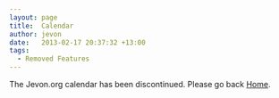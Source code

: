 ```yaml
---
layout: page
title:  Calendar
author: jevon
date:   2013-02-17 20:37:32 +13:00
tags:
  - Removed Features
---
```


The Jevon.org calendar has been discontinued. Please go back [Home](Home.md).
